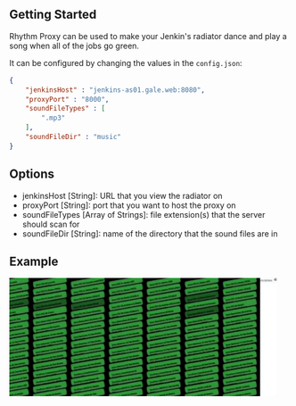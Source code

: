 ## Getting Started

Rhythm Proxy can be used to make your Jenkin's radiator dance and play a song when all of the jobs go green.

It can be configured by changing the values in the `config.json`:

```json
{
    "jenkinsHost" : "jenkins-as01.gale.web:8080",
    "proxyPort" : "8000",
    "soundFileTypes" : [
        ".mp3"
    ],
    "soundFileDir" : "music"
}
```

## Options

- jenkinsHost [String]: URL that you view the radiator on
- proxyPort [String]: port that you want to host the proxy on
- soundFileTypes [Array of Strings]: file extension(s) that the server should scan for
- soundFileDir [String]: name of the directory that the sound files are in

## Example

![](sample.gif)

